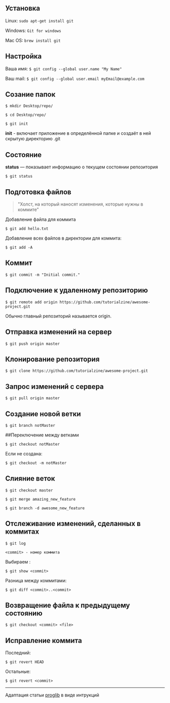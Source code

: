 ## Установка

Linux:
`sudo apt-get install git` 

Windows:
`Git for windows`

Mac OS:
`brew install git`

## Настройка
Ваша имя:
`$ git config --global user.name "My Name"`

Ваш mail:
`$ git config --global user.email myEmail@example.com`

## Созание папок
`$ mkdir Desktop/repo/`

`$ cd Desktop/repo/`

`$ git init`

__init__ - включает приложение в определённой папке и создаёт в ней скрытую директорию .git

## Состояние

__status__ — показывает информацию о текущем состоянии репозитория

`$ git status`

## Подготовка файлов

> "Холст, на который наносят изменения, которые нужны в коммите"

Добавление файла для коммита

`$ git add hello.txt`

Добавление всех файлов в директории для коммита:

`$ git add -A`

## Коммит

`$ git commit -m "Initial commit."`

## Подключение к удаленному репозиторию

`$ git remote add origin https://github.com/tutorialzine/awesome-project.git`

Обычно главный репозиторий называется origin.

## Отправка изменений на сервер

`$ git push origin master`

## Клонирование репозитория

`$ git clone https://github.com/tutorialzine/awesome-project.git`

## Запрос изменений с сервера

`$ git pull origin master`

## Создание новой ветки

`$ git branch notMaster`

##Переключение между ветками

`$ git checkout notMaster`

Если не создана:

`$ git checkout -m notMaster`

## Слияние веток

`$ git checkout master`

`$ git merge amazing_new_feature`

`$ git branch -d awesome_new_feature`

## Отслеживание изменений, сделанных в коммитах

`$ git log`

`<commit> - номер коммита`

Выбираем <commit>:

`$ git show <commit>`

Разница между коммитами:

`$ git diff <commit>..<commit>`

## Возвращение файла к предыдущему состоянию

`$ git checkout <commit> <file>`

## Исправление коммита

Последний:

`$ git revert HEAD`

Остальные:

`$ git revert <commit>`



---

Адаптация статьи [proglib](https://proglib.io/p/git-for-half-an-hour) в виде интрукций